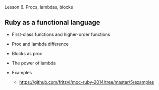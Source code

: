 Lesson 6. Procs, lambdas, blocks

Ruby as a functional language
---------------

* First-class functions and higher-order functions
* Proc and lambda difference
* Blocks as proc
* The power of lambda


* Examples
  * https://github.com/fritzvl/moc-ruby-2014/tree/master/5/examples
